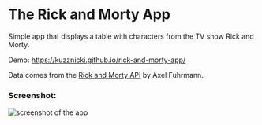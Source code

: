 # The Rick and Morty App

Simple app that displays a table with characters from the TV show Rick and Morty. 

Demo: https://kuzznicki.github.io/rick-and-morty-app/

Data comes from the [Rick and Morty API](https://rickandmortyapi.com/) by Axel Fuhrmann.

### Screenshot:
![screenshot of the app](https://i.imgur.com/TilRbuS.png)
